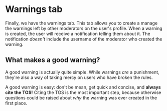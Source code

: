 # Warnings tab

Finally, we have the warnings tab. This tab allows you to create a manage the warnings left by other moderators on the user's profile. When a warning is created, the user will receive a notification telling them about it. The notification _doesn't_ include the username of the moderator who created the warning.

## What makes a good warning?

A good warning is actually quite simple. While warnings _are_ a punishment, they're also a way of taking mercy on users who have broken the rules.

A good warning is easy: don't be mean, get quick and concise, and **always cite the TOS!** Citing the TOS is the most important step, because otherwise questions could be raised about _why_ the warning was ever created in the first place.
